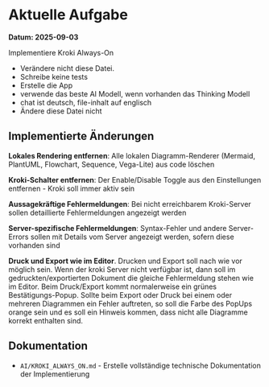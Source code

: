 # Aktuelle Aufgabe

**Datum: 2025-09-03**

Implementiere Kroki Always-On

- Verändere nicht diese Datei.
- Schreibe keine tests
- Erstelle die App
- verwende das beste AI Modell, wenn vorhanden das Thinking Modell
- chat ist deutsch, file-inhalt auf englisch
- Ändere diese Datei nicht

## Implementierte Änderungen

**Lokales Rendering entfernen**: Alle lokalen Diagramm-Renderer (Mermaid, PlantUML, Flowchart, Sequence, Vega-Lite) aus code löschen

**Kroki-Schalter entfernen**: Der Enable/Disable Toggle aus den Einstellungen entfernen - Kroki soll immer aktiv sein

**Aussagekräftige Fehlermeldungen**: Bei nicht erreichbarem Kroki-Server sollen detaillierte Fehlermeldungen angezeigt werden

**Server-spezifische Fehlermeldungen**: Syntax-Fehler und andere Server-Errors sollen mit Details vom Server angezeigt werden, sofern diese vorhanden sind

**Druck und Export wie im Editor**. Drucken und Export soll nach wie vor möglich sein. Wenn der kroki Server nicht verfügbar ist, dann soll im gedruckten/exportierten Dokument die gleiche Fehlermeldung stehen wie im Editor.
Beim Druck/Export kommt normalerweise ein grünes Bestätigungs-Popup. Sollte beim Export oder Druck bei einem oder mehreren Diagrammen ein Fehler auftreten, so soll die Farbe des PopUps orange sein und es soll ein Hinweis kommen, dass nicht alle Diagramme korrekt enthalten sind.

## Dokumentation
- `AI/KROKI_ALWAYS_ON.md` - Erstelle vollständige technische Dokumentation der Implementierung

